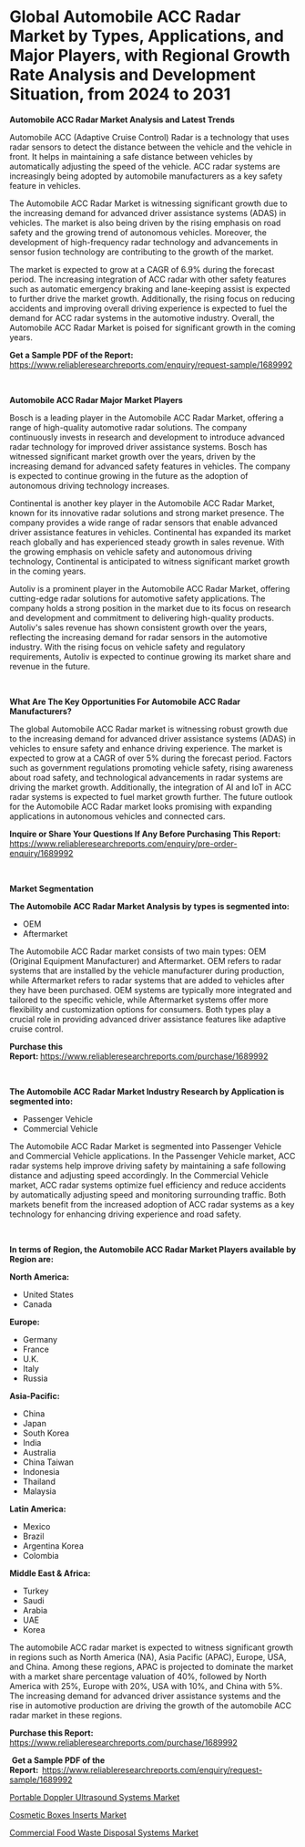 <p><h1>Global Automobile ACC Radar Market by Types, Applications, and Major Players, with Regional Growth Rate Analysis and Development Situation, from 2024 to 2031</h1></p><p><strong>Automobile ACC Radar Market Analysis and Latest Trends</strong></p>
<p><p>Automobile ACC (Adaptive Cruise Control) Radar is a technology that uses radar sensors to detect the distance between the vehicle and the vehicle in front. It helps in maintaining a safe distance between vehicles by automatically adjusting the speed of the vehicle. ACC radar systems are increasingly being adopted by automobile manufacturers as a key safety feature in vehicles.</p><p>The Automobile ACC Radar Market is witnessing significant growth due to the increasing demand for advanced driver assistance systems (ADAS) in vehicles. The market is also being driven by the rising emphasis on road safety and the growing trend of autonomous vehicles. Moreover, the development of high-frequency radar technology and advancements in sensor fusion technology are contributing to the growth of the market.</p><p>The market is expected to grow at a CAGR of 6.9% during the forecast period. The increasing integration of ACC radar with other safety features such as automatic emergency braking and lane-keeping assist is expected to further drive the market growth. Additionally, the rising focus on reducing accidents and improving overall driving experience is expected to fuel the demand for ACC radar systems in the automotive industry.  Overall, the Automobile ACC Radar Market is poised for significant growth in the coming years.</p></p>
<p><strong>Get a Sample PDF of the Report:&nbsp;</strong> <a href="https://www.reliableresearchreports.com/enquiry/request-sample/1689992">https://www.reliableresearchreports.com/enquiry/request-sample/1689992</a></p>
<p>&nbsp;</p>
<p><strong>Automobile ACC Radar Major Market Players</strong></p>
<p><p>Bosch is a leading player in the Automobile ACC Radar Market, offering a range of high-quality automotive radar solutions. The company continuously invests in research and development to introduce advanced radar technology for improved driver assistance systems. Bosch has witnessed significant market growth over the years, driven by the increasing demand for advanced safety features in vehicles. The company is expected to continue growing in the future as the adoption of autonomous driving technology increases.</p><p>Continental is another key player in the Automobile ACC Radar Market, known for its innovative radar solutions and strong market presence. The company provides a wide range of radar sensors that enable advanced driver assistance features in vehicles. Continental has expanded its market reach globally and has experienced steady growth in sales revenue. With the growing emphasis on vehicle safety and autonomous driving technology, Continental is anticipated to witness significant market growth in the coming years.</p><p>Autoliv is a prominent player in the Automobile ACC Radar Market, offering cutting-edge radar solutions for automotive safety applications. The company holds a strong position in the market due to its focus on research and development and commitment to delivering high-quality products. Autoliv's sales revenue has shown consistent growth over the years, reflecting the increasing demand for radar sensors in the automotive industry. With the rising focus on vehicle safety and regulatory requirements, Autoliv is expected to continue growing its market share and revenue in the future.</p></p>
<p>&nbsp;</p>
<p><strong>What Are The Key Opportunities For Automobile ACC Radar Manufacturers?</strong></p>
<p><p>The global Automobile ACC Radar market is witnessing robust growth due to the increasing demand for advanced driver assistance systems (ADAS) in vehicles to ensure safety and enhance driving experience. The market is expected to grow at a CAGR of over 5% during the forecast period. Factors such as government regulations promoting vehicle safety, rising awareness about road safety, and technological advancements in radar systems are driving the market growth. Additionally, the integration of AI and IoT in ACC radar systems is expected to fuel market growth further. The future outlook for the Automobile ACC Radar market looks promising with expanding applications in autonomous vehicles and connected cars.</p></p>
<p><strong>Inquire or Share Your Questions If Any Before Purchasing This Report:</strong> <a href="https://www.reliableresearchreports.com/enquiry/pre-order-enquiry/1689992">https://www.reliableresearchreports.com/enquiry/pre-order-enquiry/1689992</a></p>
<p>&nbsp;</p>
<p><strong>Market Segmentation</strong></p>
<p><strong>The Automobile ACC Radar Market Analysis by types is segmented into:</strong></p>
<p><ul><li>OEM</li><li>Aftermarket</li></ul></p>
<p><p>The Automobile ACC Radar market consists of two main types: OEM (Original Equipment Manufacturer) and Aftermarket. OEM refers to radar systems that are installed by the vehicle manufacturer during production, while Aftermarket refers to radar systems that are added to vehicles after they have been purchased. OEM systems are typically more integrated and tailored to the specific vehicle, while Aftermarket systems offer more flexibility and customization options for consumers. Both types play a crucial role in providing advanced driver assistance features like adaptive cruise control.</p></p>
<p><strong>Purchase this Report:&nbsp;</strong><a href="https://www.reliableresearchreports.com/purchase/1689992">https://www.reliableresearchreports.com/purchase/1689992</a></p>
<p>&nbsp;</p>
<p><strong>The Automobile ACC Radar Market Industry Research by Application is segmented into:</strong></p>
<p><ul><li>Passenger Vehicle</li><li>Commercial Vehicle</li></ul></p>
<p><p>The Automobile ACC Radar Market is segmented into Passenger Vehicle and Commercial Vehicle applications. In the Passenger Vehicle market, ACC radar systems help improve driving safety by maintaining a safe following distance and adjusting speed accordingly. In the Commercial Vehicle market, ACC radar systems optimize fuel efficiency and reduce accidents by automatically adjusting speed and monitoring surrounding traffic. Both markets benefit from the increased adoption of ACC radar systems as a key technology for enhancing driving experience and road safety.</p></p>
<p>&nbsp;</p>
<p><strong>In terms of Region, the Automobile ACC Radar Market Players available by Region are:</strong></p>
<p>
    <p> <strong> North America: </strong>
        <ul>
            <li>United States</li>
            <li>Canada</li>
        </ul>
        </p> 
    <p> <strong> Europe: </strong>
        <ul>
            <li>Germany</li>
            <li>France</li>
            <li>U.K.</li>
            <li>Italy</li>
            <li>Russia</li>
        </ul>
        </p> 
    <p> <strong> Asia-Pacific: </strong>
        <ul>
            <li>China</li>
            <li>Japan</li>
            <li>South Korea</li>
            <li>India</li>
            <li>Australia</li>
            <li>China Taiwan</li>
            <li>Indonesia</li>
            <li>Thailand</li>
            <li>Malaysia</li>
        </ul>
        </p> 
    <p> <strong> Latin America: </strong>
        <ul>
            <li>Mexico</li>
            <li>Brazil</li>
            <li>Argentina Korea</li>
            <li>Colombia</li>
        </ul>
        </p> 
    <p> <strong> Middle East & Africa: </strong>
        <ul>
            <li>Turkey</li>
            <li>Saudi</li>
            <li>Arabia</li>
            <li>UAE</li>
            <li>Korea</li>
        </ul>
    </p>
    </p>
<p><p>The automobile ACC radar market is expected to witness significant growth in regions such as North America (NA), Asia Pacific (APAC), Europe, USA, and China. Among these regions, APAC is projected to dominate the market with a market share percentage valuation of 40%, followed by North America with 25%, Europe with 20%, USA with 10%, and China with 5%. The increasing demand for advanced driver assistance systems and the rise in automotive production are driving the growth of the automobile ACC radar market in these regions.</p></p>
<p><strong>Purchase this Report: </strong><a href="https://www.reliableresearchreports.com/purchase/1689992">https://www.reliableresearchreports.com/purchase/1689992</a></p>
<p>&nbsp;<strong>Get a Sample PDF of the Report:&nbsp;&nbsp;</strong><a href="https://www.reliableresearchreports.com/enquiry/request-sample/1689992">https://www.reliableresearchreports.com/enquiry/request-sample/1689992</a></p>
<p><strong></strong></p>
<p><p><a href="https://issuu.com/reportprime-2/docs/portable-doppler-ultrasound-systems-market-size-20">Portable Doppler Ultrasound Systems Market</a></p><p><a href="https://github.com/Krish2023na/Market-Research-Report-List-3/blob/main/cosmetic-boxes-inserts-market.md">Cosmetic Boxes Inserts Market</a></p><p><a href="https://issuu.com/reportprime-2/docs/commercial-food-waste-disposal-systems-market-size">Commercial Food Waste Disposal Systems Market</a></p></p>